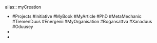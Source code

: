 alias:: myCreation

- #Projects #Initiative #MyBook #MyArticle #PhD #MetaMechanic #TremenDuus #Energenii #MyOrganisation #Bogansattva #Xanaduus #Oduusey
-
-